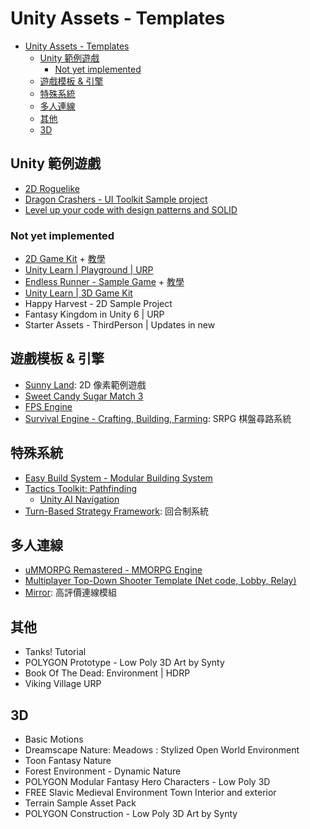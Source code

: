 # Unity Assets - Templates

<!-- TOC -->
* [Unity Assets - Templates](#unity-assets---templates)
  * [Unity 範例遊戲](#unity-範例遊戲)
    * [Not yet implemented](#not-yet-implemented)
  * [遊戲模板 & 引擎](#遊戲模板--引擎)
  * [特殊系統](#特殊系統)
  * [多人連線](#多人連線)
  * [其他](#其他)
  * [3D](#3d)
<!-- TOC -->

## Unity 範例遊戲

- [2D Roguelike](tutorial-projects/2d-roguelike.md)
- [Dragon Crashers - UI Toolkit Sample project](tutorial-projects/dragon-crashers.md)
- [Level up your code with design patterns and SOLID](/0-architecture-patterns/design-patterns/README.md)

### Not yet implemented

- [2D Game Kit](https://assetstore.unity.com/packages/templates/tutorials/2d-game-kit-107098) + [教學](https://learn.unity.com/project/2d-you-xi-tao-jian)
- [Unity Learn | Playground | URP](https://assetstore.unity.com/packages/templates/tutorials/unity-learn-playground-urp-109917#content)
- [Endless Runner - Sample Game](https://assetstore.unity.com/packages/templates/tutorials/endless-runner-sample-game-87901#content) + [教學](https://learn.unity.com/tutorial/mobile-development-techniques#5c7f8528edbc2a002053b4ab)
- [Unity Learn | 3D Game Kit](https://assetstore.unity.com/packages/templates/tutorials/unity-learn-3d-game-kit-115747#content)
- Happy Harvest - 2D Sample Project
- Fantasy Kingdom in Unity 6 | URP
- Starter Assets - ThirdPerson | Updates in new

## 遊戲模板 & 引擎

- [Sunny Land](https://assetstore.unity.com/packages/2d/characters/sunny-land-103349): 2D 像素範例遊戲
- [Sweet Candy Sugar Match 3](https://assetstore.unity.com/packages/templates/systems/sweet-candy-sugar-match-3-98823#content)
- [FPS Engine](https://assetstore.unity.com/packages/templates/systems/fps-engine-218594#content)
- [Survival Engine - Crafting, Building, Farming](https://assetstore.unity.com/packages/templates/systems/survival-engine-crafting-building-farming-178160): SRPG 棋盤尋路系統

## 特殊系統

- [Easy Build System - Modular Building System](https://assetstore.unity.com/packages/templates/systems/easy-build-system-modular-building-system-45394#content)
- [Tactics Toolkit: Pathfinding](https://assetstore.unity.com/packages/templates/tutorials/tactics-toolkit-pathfinding-237954)
  - [Unity AI Navigation](https://docs.unity3d.com/Manual/com.unity.ai.navigation.html)
- [Turn-Based Strategy Framework](https://assetstore.unity.com/packages/templates/systems/turn-based-strategy-framework-50282): 回合制系統

## 多人連線

- [uMMORPG Remastered - MMORPG Engine](https://assetstore.unity.com/packages/templates/systems/ummorpg-remastered-mmorpg-engine-159401#content)
- [Multiplayer Top-Down Shooter Template (Net code, Lobby, Relay)](https://assetstore.unity.com/packages/templates/packs/multiplayer-top-down-shooter-template-netcode-lobby-relay-264802)
- [Mirror](https://assetstore.unity.com/packages/tools/network/mirror-129321): 高評價連線模組

## 其他

- Tanks! Tutorial
- POLYGON Prototype - Low Poly 3D Art by Synty
- Book Of The Dead: Environment | HDRP
- Viking Village URP

## 3D

- Basic Motions
- Dreamscape Nature: Meadows : Stylized Open World Environment
- Toon Fantasy Nature
- Forest Environment - Dynamic Nature
- POLYGON Modular Fantasy Hero Characters - Low Poly 3D
- FREE Slavic Medieval Environment Town Interior and exterior
- Terrain Sample Asset Pack
- POLYGON Construction - Low Poly 3D Art by Synty
